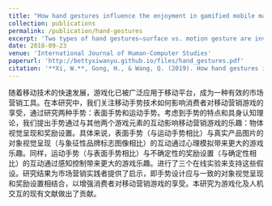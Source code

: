 ```yaml
---
title: "How hand gestures influence the enjoyment in gamified mobile marketing"
collection: publications
permalink: /publication/hand-gestures
excerpt: 'Two types of hand gestures—surface vs. motion gesture are investigated. Effects of gestures on enjoyment of marketing games are contingent on object visual presentation and reward setting. Surface gesture fits better with product picture and affects the enjoyment through mental simulation. Motion gesture interacts with reward uncertainty to impact the enjoyment through perceived control.'
date: 2018-09-23
venue: 'International Journal of Human-Computer Studies'
paperurl: 'http://bettyxiwanyu.github.io/files/hand_gestures.pdf'
citation: '**Xi, W.**, Gong, H., & Wang, Q. (2019). How hand gestures influence theenjoyment in gamified mobile marketing. International Journal of Human-Computer Studies, 127, 169-180.'
---
```

<span style="font-size:14px;">
随着移动技术的快速发展，游戏化已被广泛应用于移动平台，成为一种有效的市场营销工具。在本研究中，我们关注移动手势技术如何影响消费者对移动营销游戏的享受，通过研究两种手势：表面手势和运动手势。考虑到手势的特点和具身认知理论，我们提出手势通过与其他两个游戏元素的互动影响移动营销游戏的乐趣：物体视觉呈现和奖励设置。具体来说，表面手势（与运动手势相比）与真实产品图片的对象视觉呈现（与象征性品牌标志图像相比）的互动通过心理模拟带来更大的游戏乐趣。同样，运动手势（与表面手势相比）与不确定性的奖励设置（与确定性相比）的互动通过感知控制带来更大的游戏乐趣。进行了三个在线实验来支持这些假设。研究结果为市场营销实践者提供了启示，即手势设计应与一致的对象视觉呈现和奖励设置相结合，以增强消费者对移动营销游戏的享受。本研究为游戏化及人机交互的现有文献做出了贡献。

